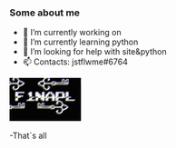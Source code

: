 ### Some about me

- 🔭 I’m currently working on 
- 🌱 I’m currently learning python
- 🤔 I’m looking for help with site&python
- 📫 Contacts: jstflwme#6764


![f1napl1](https://github.com/f1napl/f1napl/blob/main/a_60a98c0c6ab6aeb5976665629b0439f1(1).gif)

-That`s all
